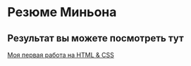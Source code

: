 # Резюме Миньона
## Результат вы можете посмотреть тут
[Моя первая работа на HTML & CSS](https://potapag.github.io/resume-minion/)
